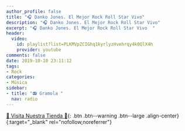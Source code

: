 ```yaml
---
author_profile: false
title: "🎧 Danko Jones. El Mejor Rock Roll Star Vivo"
description: "🎧 Danko Jones. El Mejor Rock Roll Star Vivo"
excerpt: "🎧 Danko Jones. El Mejor Rock Roll Star Vivo  "
header:
  video:
    id: playlist?list=PLKMVpZCIGhq1kyrlyzHvehrqy4k0QlX4h
    provider: youtube
comments: false
date: 2019-10-10 23:11:12
tags:
- Rock
categories:
- Música
sidebar:
- title: "📻 Gramola "
  nav: radio
---
```


<script async src="https://pagead2.googlesyndication.com/pagead/js/adsbygoogle.js"></script>
<ins class="adsbygoogle"
     style="display:block; text-align:center;"
     data-ad-layout="in-article"
     data-ad-format="fluid"
     data-ad-client="ca-pub-9630764103400456"
     data-ad-slot="3229974124"></ins>
<script>
     (adsbygoogle = window.adsbygoogle || []).push({});
</script>

[🎁 Visita Nuestra Tienda 🎁](https://www.amazon.es/shop/cibercursos){: .btn .btn--warning .btn--large .align-center}{:target="_blank" rel="nofollow,noreferrer"}